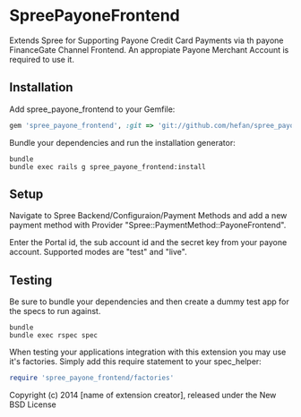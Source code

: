 SpreePayoneFrontend
===================

Extends Spree for Supporting Payone Credit Card Payments via th payone FinanceGate Channel Frontend. An appropiate Payone Merchant Account is required to use it.


Installation
------------

Add spree_payone_frontend to your Gemfile:

```ruby
gem 'spree_payone_frontend', :git => 'git://github.com/hefan/spree_payone_frontend.git' 
```

Bundle your dependencies and run the installation generator:

```shell
bundle
bundle exec rails g spree_payone_frontend:install
```

Setup
-----

Navigate to Spree Backend/Configuraion/Payment Methods and add a new payment method with Provider "Spree::PaymentMethod::PayoneFrontend".

Enter the Portal id, the sub account id and the secret key from your payone account. Supported modes are "test" and "live".



Testing
-------

Be sure to bundle your dependencies and then create a dummy test app for the specs to run against.

```shell
bundle
bundle exec rspec spec
```

When testing your applications integration with this extension you may use it's factories.
Simply add this require statement to your spec_helper:

```ruby
require 'spree_payone_frontend/factories'
```

Copyright (c) 2014 [name of extension creator], released under the New BSD License
